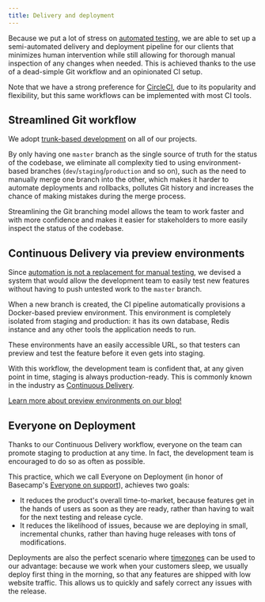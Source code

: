 ```yaml
---
title: Delivery and deployment
---
```


Because we put a lot of stress on [automated testing](/client-guide/testing-and-automation/), we
are able to set up a semi-automated delivery and deployment pipeline for our clients that minimizes
human intervention while still allowing for thorough manual inspection of any changes when needed.
This is achieved thanks to the use of a dead-simple Git workflow and an opinionated CI setup.

Note that we have a strong preference for [CircleCI](https://www.circleci.com), due to its
popularity and flexibility, but this same workflows can be implemented with most CI tools.

## Streamlined Git workflow

We adopt [trunk-based development](https://trunkbaseddevelopment.com/) on all of our projects.

By only having one `master` branch as the single source of truth for the status of the codebase, we
eliminate all complexity tied to using environment-based branches (`dev`/`staging`/`production` and
so on), such as the need to manually merge one branch into the other, which makes it harder to
automate deployments and rollbacks, pollutes Git history and increases the chance of making mistakes
during the merge process.

Streamlining the Git branching model allows the team to work faster and with more confidence and
makes it easier for stakeholders to more easily inspect the status of the codebase.

## Continuous Delivery via preview environments

Since [automation is not a replacement for manual testing](/client-guide/testing-and-automation/#making-humans-and-machines-work-together),
we devised a system that would allow the development team to easily test new features without having
to push untested work to the `master` branch.

When a new branch is created, the CI pipeline automatically provisions a Docker-based preview
environment. This environment is completely isolated from staging and production: it has its own
database, Redis instance and any other tools the application needs to run.

These environments have an easily accessible URL, so that testers can preview and test the feature
before it even gets into staging.

With this workflow, the development team is confident that, at any given point in time, staging is
always production-ready. This is commonly known in the industry as 
[Continuous Delivery](https://en.wikipedia.org/wiki/Continuous_delivery).

[Learn more about preview environments on our blog!](https://nebulab.it/blog/preview-your-prs-with-docker/)

## Everyone on Deployment

Thanks to our Continuous Delivery workflow, everyone on the team can promote staging to production
at any time. In fact, the development team is encouraged to do so as often as possible.

This practice, which we call Everyone on Deployment (in honor of Basecamp's 
[Everyone on support](https://signalvnoise.com/posts/3676-everyone-on-support)), achieves two goals:

* It reduces the product's overall time-to-market, because features get in the hands of users as
  soon as they are ready, rather than having to wait for the next testing and release cycle.
* It reduces the likelihood of issues, because we are deploying in small, incremental chunks, rather
  than having huge releases with tons of modifications.

Deployments are also the perfect scenario where [timezones](/client-guide/work-schedule/) can be
used to our advantage: because we work when your customers sleep, we usually deploy first thing in
the morning, so that any features are shipped with low website traffic. This allows us to quickly
and safely correct any issues with the release.
